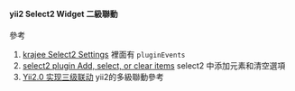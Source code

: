 #### yii2 Select2 Widget 二級聯動 ####

參考

1. [krajee Select2 Settings](http://demos.krajee.com/widget-details/select2#settings) 裡面有 `pluginEvents`
2. [select2 plugin Add, select, or clear items](https://select2.org/programmatic-control/add-select-clear-items#creating-new-options-in-the-dropdown) select2 中添加元素和清空選項
3. [Yii2.0 实现三级联动](https://www.yiichina.com/tutorial/468) yii2的多級聯動參考
